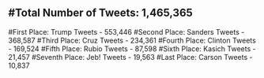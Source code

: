 #Total Number of Tweets: 1,465,365 
---
#First Place: Trump Tweets - 553,446
#Second Place: Sanders Tweets - 368,587
#Third Place: Cruz Tweets - 234,361
#Fourth Place: Clinton Tweets - 169,524
#Fifth Place: Rubio Tweets - 87,598
#Sixth Place: Kasich Tweets - 21,457
#Seventh Place: Jeb! Tweets - 19,563
#Last Place: Carson Tweets - 10,837
